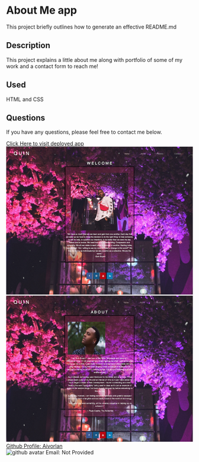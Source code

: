 # About Me app
This project briefly outlines how to generate an effective README.md
## Description
This project explains a little about me along with portfolio of some of my work and a contact form to reach me!
## Used
HTML and CSS
## Questions
If you have any questions, please feel free to contact me below.

<a href='https://aivorlan.github.io/AboutQuin/'>Click Here to visit deployed app</a>
<br><img src='DeployedPreview1.png'>
<br><img src='DeployedPreview2.png'>
<br><a href='https://github.com/Aivorlan'>Github Profile: Aivorlan</a>
<br><img src='https://avatars3.githubusercontent.com/u/65247434?v=4' height='200px' alt='github avatar'>
Email: Not Provided

